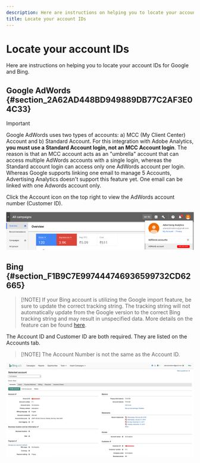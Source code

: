 ```yaml
---
description: Here are instructions on helping you to locate your account IDs for Google and Bing.
title: Locate your account IDs
---
```


# Locate your account IDs

Here are instructions on helping you to locate your account IDs for Google and Bing.

## Google AdWords {#section_2A62AD448BD949889DB77C2AF3E04C33}

>[!IMPORTANT]
>
>Google AdWords uses two types of accounts: a) MCC (My Client Center) Account and b) Standard Account. For this integration with Adobe Analytics, **you must use a Standard Account login, not an MCC Account login**. The reason is that an MCC account acts as an "umbrella" account that can access multiple AdWords accounts with a single login, whereas the Standard account login can access only one AdWords account per login. Whereas Google supports linking one email to manage 5 Accounts, Advertising Analytics doesn't support this feature yet. One email can be linked with one Adwords account only.

Click the Account icon on the top right to view the AdWords account number (Customer ID).

![](assets/google_account.png)

## Bing {#section_F1B9C7E997444746936599732CD62665}

>[!NOTE] If your Bing account is utilizing the Google import feature, be sure to update the correct tracking string. The tracking string will not automatically update from the Google version to the correct Bing tracking string and may result in unspecified data. More details on the feature can be found [here](https://help.ads.microsoft.com/apex/index/3/en/50851/).

The Account ID and Customer ID are both required. They are listed on the Accounts tab.

>[!NOTE] The Account Number is not the same as the Account ID.

![](assets/bing_id.png)
